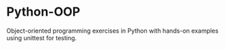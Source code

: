 # Python-OOP
Object-oriented programming exercises in Python with hands-on examples using unittest for testing.
